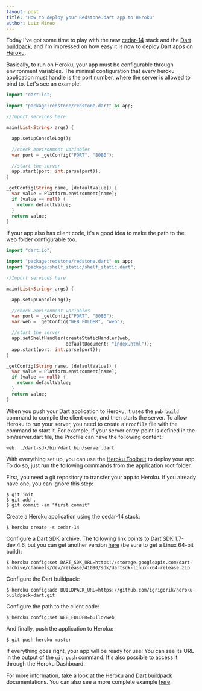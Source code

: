 ```yaml
---
layout: post
title: "How to deploy your Redstone.dart app to Heroku"
author: Luiz Mineo
---
```


Today I've got some time to play with the new [cedar-14](https://blog.heroku.com/archives/2014/8/19/cedar-14-public-beta) stack and the [Dart buildpack](https://github.com/igrigorik/heroku-buildpack-dart), and I'm impressed on how easy it is now to deploy Dart apps on [Heroku](http://heroku.com). 

Basically, to run on Heroku, your app must be configurable through environment variables. The minimal configuration that every heroku application must handle is the port number, where the server is allowed to bind to. Let's see an example:

```dart
import "dart:io";

import "package:redstone/redstone.dart" as app;

//Import services here

main(List<String> args) {

  app.setupConsoleLog();

  //check environment variables
  var port = _getConfig("PORT", "8080");

  //start the server
  app.start(port: int.parse(port));
}

_getConfig(String name, [defaultValue]) {
  var value = Platform.environment[name];
  if (value == null) {
    return defaultValue;
  }
  return value;
}

```

If your app also has client code, it's a good idea to make the path to the web folder configurable too.

```dart
import "dart:io";

import "package:redstone/redstone.dart" as app;
import "package:shelf_static/shelf_static.dart";

//Import services here

main(List<String> args) {

  app.setupConsoleLog();

  //check environment variables
  var port = _getConfig("PORT", "8080");
  var web = _getConfig("WEB_FOLDER", "web");

  //start the server
  app.setShelfHandler(createStaticHandler(web,
                      defaultDocument: "index.html"));
  app.start(port: int.parse(port));
}

_getConfig(String name, [defaultValue]) {
  var value = Platform.environment[name];
  if (value == null) {
    return defaultValue;
  }
  return value;
}


```

When you push your Dart application to Heroku, it uses the `pub build` command to compile the client code, and then starts the server. To allow Heroku to run your server, you need to create a `Procfile` file with the command to start it. For example, if your server entry-point is defined in the bin/server.dart file, the Procfile can have the following content:

```
web: ./dart-sdk/bin/dart bin/server.dart
```

With everything set up, you can use the [Heroku Toolbelt](https://toolbelt.heroku.com/) to deploy your app. To do so, just run the following commands
from the application root folder.

First, you need a git repository to transfer your app to Heroku. If you already have one, you can ignore this step:

```
$ git init
$ git add .
$ git commit -am "first commit"
```

Create a Heroku application using the cedar-14 stack:

```
$ heroku create -s cedar-14
```

Configure a Dart SDK archive. The following link points to Dart SDK 1.7-dev.4.6, but you can get another version 
[here](https://www.dartlang.org/tools/download_archive/) (be sure to get a Linux 64-bit build):

```
$ heroku config:set DART_SDK_URL=https://storage.googleapis.com/dart-archive/channels/dev/release/41090/sdk/dartsdk-linux-x64-release.zip
```

Configure the Dart buildpack:

```
$ heroku config:add BUILDPACK_URL=https://github.com/igrigorik/heroku-buildpack-dart.git
```

Configure the path to the client code:

```
$ heroku config:set WEB_FOLDER=build/web
```

And finally, push the application to Heroku:

```
$ git push heroku master
```

If everything goes right, your app will be ready for use! You can see its URL in the output of the `git push` command. It's also possible to access it through the Heroku Dashboard. 

For more information, take a look at the [Heroku](https://devcenter.heroku.com/articles/how-heroku-works) and [Dart buildpack](https://github.com/igrigorik/heroku-buildpack-dart) documentations. You can also see a more complete example [here](https://github.com/luizmineo/io_2014_contacts_demo).
